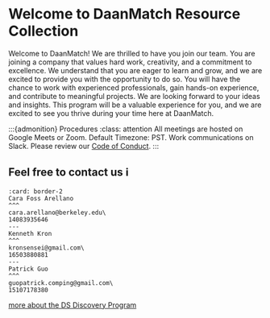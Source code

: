 # Welcome to DaanMatch Resource Collection

Welcome to DaanMatch! We are thrilled to have you join our team. You are joining a company that values hard work, creativity, and a commitment to excellence. We understand that you are eager to learn and grow, and we are excited to provide you with the opportunity to do so. You will have the chance to work with experienced professionals, gain hands-on experience, and contribute to meaningful projects. We are looking forward to your ideas and insights. This program will be a valuable experience for you, and we are excited to see you thrive during your time here at DaanMatch.

:::{admonition} Procedures
:class: attention
All meetings are hosted on Google Meets or Zoom. Default Timezone: PST.
Work communications on Slack. Please review our [Code of Conduct](CODE_OF_CONDUCT.md).
:::

## Feel free to contact us ℹ️

```{panels}
:card: border-2
Cara Foss Arellano
^^^
cara.arellano@berkeley.edu\
14083935646
---
Kenneth Kron
^^^
kronsensei@gmail.com\
16503880881
---
Patrick Guo
^^^
guopatrick.comping@gmail.com\
15107178380
```

[more about the DS Discovery Program](https://data.berkeley.edu/discovery/spring-2023-discovery-projects)
